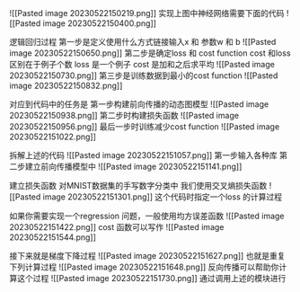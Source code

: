 ![[Pasted image 20230522150219.png]]
实现上图中神经网络需要下面的代码
![[Pasted image 20230522150400.png]]

逻辑回归过程
第一步是定义使用什么方式链接输入x 和 参数w 和 b
![[Pasted image 20230522150650.png]]
第二步是确定loss  和 cost function cost 和loss 区别在于例子个数 loss 是一个例子 cost 是加和之后求平均
![[Pasted image 20230522150730.png]]
第三步是训练数据到最小的cost function
![[Pasted image 20230522150832.png]]

对应到代码中的任务是
第一步构建前向传播的动态图模型
![[Pasted image 20230522150938.png]]
第二步时构建损失函数
![[Pasted image 20230522150956.png]]
最后一步时训练减少cost function
![[Pasted image 20230522151022.png]]

拆解上述的代码
![[Pasted image 20230522151057.png]]
第一步输入各种库
第二步建立前向传播模型中
![[Pasted image 20230522151141.png]]

建立损失函数
对MNIST数据集的手写数字分类中
我们使用交叉熵损失函数
![[Pasted image 20230522151301.png]]
这个代码时指定一个loss 的计算过程

如果你需要实现一个regression 问题，一般使用均方误差函数
![[Pasted image 20230522151422.png]]
cost 函数可以写作
![[Pasted image 20230522151544.png]]

接下来就是梯度下降过程
![[Pasted image 20230522151627.png]]
也就是重复下列计算过程
![[Pasted image 20230522151648.png]]
反向传播可以帮助你计算这个过程
![[Pasted image 20230522151730.png]]
通过调用上述的模块进行
